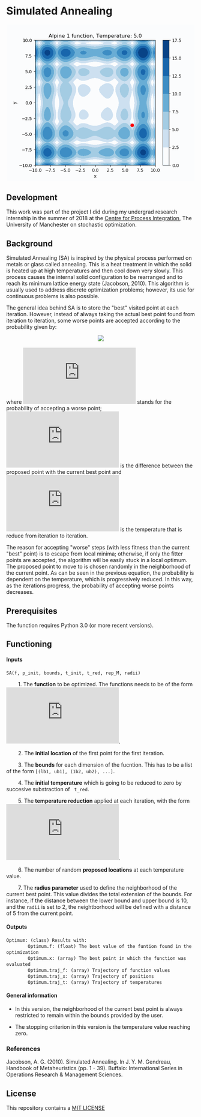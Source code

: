 # Simulated Annealing

<p align="center">
<img src="https://github.com/edgarsmdn/SA/blob/master/SA_1.gif" width="500"> 
</p>

## Development

This work was part of the project I did during my undergrad research internship in the summer of 2018 at the [Centre for Process Integration](https://www.ceas.manchester.ac.uk/cpi/), The University of Manchester on stochastic optimization.

## Background

Simulated Annealing (SA) is inspired by the physical process performed on metals or glass called annealing. This is a heat treatment in which the solid is heated up at high temperatures and then cool down very slowly. This process causes the internal solid configuration to be rearranged and to reach its minimum lattice energy state (Jacobson, 2010). This algorithm is usually used to address discrete optimization problems; however, its use for continuous problems is also possible.

The general idea behind SA is to store the "best" visited point at each iteration. However, instead of always taking the actual best point found from iteration to iteration, some worse points are accepted according to the probability given by:

<p align="center">
<img src="https://latex.codecogs.com/gif.latex?P%3D%20%5Cexp%20%5Cleft%28%20-%20%5Cfrac%7B%5CDelta%20w%7D%7BT%7D%20%5Cright%29"> 
</p>

where ![eq](https://latex.codecogs.com/gif.latex?P) stands for the probability of accepting a worse point; ![eq](https://latex.codecogs.com/gif.latex?%5CDelta%20w) is the difference between the proposed point with the current best point and ![eq](https://latex.codecogs.com/gif.latex?T) is the temperature that is reduce from iteration to iteration.

The reason for accepting "worse" steps (with less fitness than the current "best" point) is to escape from local minima; otherwise, if only the fitter points are accepted, the algorithm will be easily stuck in a local optimum. The proposed point to move to is chosen randomly in the neighborhood of the current point. As can be seen in the previous equation, the probability is dependent on the temperature, which is progressively reduced. In this way, as the iterations progress, the probability of accepting worse points decreases.

## Prerequisites

The function requires Python 3.0 (or more recent versions).

## Functioning

#### Inputs

```
SA(f, p_init, bounds, t_init, t_red, rep_M, radii)
```

&nbsp;&nbsp;&nbsp;&nbsp;&nbsp;&nbsp;&nbsp; 1. The **function** to be optimized. The functions needs to be of the form ![equation](https://latex.codecogs.com/gif.latex?%5Cmathbb%7BR%7D%5En%20%5Crightarrow%20%5Cmathbb%7BR%7D).

&nbsp;&nbsp;&nbsp;&nbsp;&nbsp;&nbsp;&nbsp; 2. The **initial location** of the first point for the first iteration.

&nbsp;&nbsp;&nbsp;&nbsp;&nbsp;&nbsp;&nbsp; 3. The **bounds** for each dimension of the fucntion. This has to be a list of the form `[(lb1, ub1), (1b2, ub2), ...]`.

&nbsp;&nbsp;&nbsp;&nbsp;&nbsp;&nbsp;&nbsp; 4. The **initial temperature** which is going to be reduced to zero by succesive substraction of ` t_red`.

&nbsp;&nbsp;&nbsp;&nbsp;&nbsp;&nbsp;&nbsp; 5. The **temperature reduction** applied at each iteration, with the form ![eq](https://latex.codecogs.com/gif.latex?T%5E%7Bt-1%7D%20%3D%20T%5Et%20-%20T_%7Bred%7D).

&nbsp;&nbsp;&nbsp;&nbsp;&nbsp;&nbsp;&nbsp; 6. The number of random **proposed locations** at each temperature value.

&nbsp;&nbsp;&nbsp;&nbsp;&nbsp;&nbsp;&nbsp; 7. The **radius parameter** used to define the neighborhood of the current best point. This value divides the total extension of the bounds. For instance, if the distance between the lower bound and upper bound is 10, and the `radii` is set to 2, the neightborhood will be defined with a distance of 5 from the current point.

#### Outputs

```
Optimum: (class) Results with:
        Optimum.f: (float) The best value of the funtion found in the optimization
        Optimum.x: (array) The best point in which the function was evaluated
        Optimum.traj_f: (array) Trajectory of function values
        Optimum.traj_x: (array) Trajectory of positions
        Optimum.traj_t: (array) Trajectory of temperatures
```

#### General information

* In this version, the neighborhood of the current best point is always restricted to remain within the bounds provided by the user.

* The stopping criterion in this version is the temperature value reaching zero.


### References

Jacobson, A. G. (2010). Simulated Annealing. In J. Y. M. Gendreau, Handbook of Metaheuristics (pp. 1 - 39). Buffalo: International Series in Operations Research & Management Sciences.

## License

This repository contains a [MIT LICENSE](https://github.com/edgarsmdn/SA/blob/master/LICENSE)
